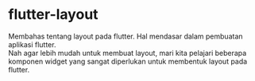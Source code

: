 # flutter-layout
Membahas tentang layout pada flutter. Hal mendasar dalam pembuatan aplikasi flutter.
<br>
Nah agar lebih mudah untuk membuat layout, mari kita pelajari beberapa komponen widget yang sangat diperlukan untuk membentuk layout pada flutter.